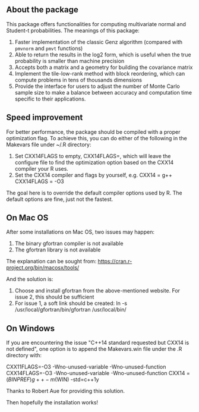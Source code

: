 ## About the package

This package offers functionalities for computing multivariate normal and Student-t probabilities. The meanings of this package:
1. Faster implementation of the classic Genz algorithm (compared with `pmvnorm` and `pmvt` functions)
2. Able to return the results in the log2 form, which is useful when the true probability is smaller than machine precision
3. Accepts both a matrix and a geometry for building the covariance matrix
4. Implement the tile-low-rank method with block reordering, which can compute problems in tens of thousands dimensions
5. Provide the interface for users to adjust the number of Monte Carlo sample size to make a balance between accuracy and computation time specific to their applications.

## Speed improvement

For better performance, the package should be compiled with a proper optimization flag. To achieve this, you can do either of the following in the Makevars file under ~/.R directory:

1. Set CXX14FLAGS to empty, CXX14FLAGS=, which will leave the configure file to find the optimization option based on the CXX14 compiler your R uses.
2. Set the CXX14 compiler and flags by yourself, e.g. 
    CXX14 = g++
    CXX14FLAGS = -O3

The goal here is to override the default compiler options used by R. The default options are fine, just not the fastest.

## On Mac OS

After some installations on Mac OS, two issues may happen:

1. The binary gfortran compiler is not available
2. The gfortran library is not available

The explanation can be sought from: https://cran.r-project.org/bin/macosx/tools/

And the solution is:

1. Choose and install gfortran from the above-mentioned website. For issue 2, this should be sufficient
2. For issue 1, a soft link should be created:
    ln -s /usr/local/gfortran/bin/gfortran /usr/local/bin/

## On Windows

If you are encountering the issue "C++14 standard requested but CXX14 is not defined", one option is to append the Makevars.win file under the .R directory with:

CXX11FLAGS=-O3 -Wno-unused-variable -Wno-unused-function
CXX14FLAGS=-O3 -Wno-unused-variable -Wno-unused-function
CXX14 = $(BINPREF)g++ -m$(WIN) -std=c++1y

Thanks to Robert Aue for providing this solution.

Then hopefully the installation works!
